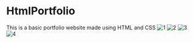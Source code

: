 # HtmlPortfolio
This is a basic portfolio website made using HTML and CSS
![1](https://user-images.githubusercontent.com/62961083/110254466-43e7b980-7fb5-11eb-93b1-9dfb36285109.png)
![2](https://user-images.githubusercontent.com/62961083/110254492-611c8800-7fb5-11eb-813f-350b5b708b7f.png)
![3](https://user-images.githubusercontent.com/62961083/110254471-477b4080-7fb5-11eb-853b-449c1b1038e4.png)
![4](https://user-images.githubusercontent.com/62961083/110254472-48ac6d80-7fb5-11eb-97ec-0af4fb19b5ba.png)



